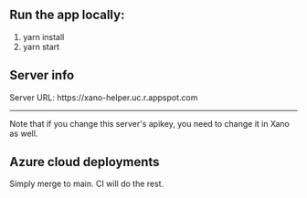 <h2>Run the app locally: </h2>

1. yarn install
2. yarn start

<h2>Server info</h2>
Server URL:
https://xano-helper.uc.r.appspot.com

***
Note that if you change this server's apikey, you need to change it in Xano as well.
<h2>Azure cloud deployments</h2>
Simply merge to main. CI will do the rest.
